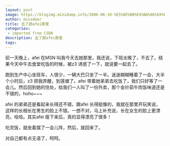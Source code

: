 ```yaml
---
layout: post
image: https://blogimg.minidump.info/2006-08-10-%E5%8E%BB%E4%BA%86%E8%B6%9Fafei%E9%82%A3%E9%87%8C.md
author: missdeer
title: 去了趟afei那里
categories: 
 - imported from CSDN
description: 去了趟afei那里
tags: 
---
```


前一天晚上，afei 在MSN 叫我今天去她那里，我还说，下班太晚了，不去了。结果今天中午去食堂吃饭的时候，被z3 诱惑了一下，就说要一起去了。

跑到生产中心坐班车，人很少，一辆大巴只坐了一半。迷迷糊糊睡着了一会，大半个小时后，z3 把我弄醒，到莲塘了。afei 带着她弟弟去吃饭了，我们只好等了一会儿。然后回到她的住处，给我们一人叫了一份外卖，那个金针茹牛肉饭味道还是不错的，hoho~~~

afei 的弟弟还是看起来长得还不错，跟afei 长得挺像的，我就在那里开玩笑说，这样的长相长在男生的脸上不错。一想不对，马上补充说，长在女生的脸上更漂亮，哈哈。其实afei 瘦下来后，真的显得漂亮了很多！

吃完饭，就坐着摆了一会儿阵，然后，就回来了。

对自己都有点无语了，呵呵。
